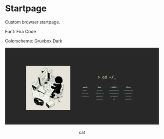 # Startpage

Custom browser startpage.

Font: Fira Code

Colorscheme: Gruvbox Dark

![startpage](startpage.gif)
<p style="text-align: center;">cat</p>
